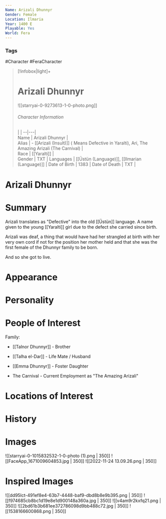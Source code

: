 ```yaml
---
Name: Arizali Dhunnyr
Gender: Female
Location: Ilmaria
Year: 1400 E
Playable: Yes
World: Fera
---
```


### Tags
#Character #FeraCharacter

> [!infobox|light]+  
> # Arizali Dhunnyr  
> ![[starryai-0-9273613-1-0-photo.png]]
> ###### Character Information
>  |   |
> --|---|  
> Name | Arizali Dhunnyr |  
> Alias | - [[Arizali (Insult)]] ( Means Defective in Yaralti), Ari,  The Amazing Arizali (The Carnival)  |  
> Race | [[Yaralti]] |  
> Gender | TXT |
> Languages | [[Üstün (Language)]], [[Ilmarian (Language)]] |
> Date of Birth | 1383 |
> Date of Death | TXT |

# Arizali Dhunnyr

# Summary
Arizali translates as "Defective" into the old [[Üstün]] language. A name given to the young [[Yaralti]] girl due to the defect she carried since birth. 

Arizali was deaf, a thing that would have had her strangled at birth with her very own cord if not for the position her mother held and that she was the first female of the Dhunnyr family to be born. 

And so she got to live. 

# Appearance

# Personality

# People of Interest
Family:
- [[Talnor Dhunnyr]] - Brother
- [[Talha el-Dar]] - Life Mate / Husband
- [[Emma Dhunnyr]] - Foster Daughter 

- The Carnival - Current Employment as "The Amazing Arizali" 

# Locations of Interest

# History

# Images
![[starryai-0-1015832532-1-0-photo (1).png | 350]]
![[FaceApp_1671009604853.jpg | 350]]
![[2022-11-24 13.09.26.png | 350]]

# Inspired Images
![[dd95lct-491ef8e4-63b7-4448-baf9-dbd8b8e9b395.png | 350]]
![[f974685cb8bc1d19e8e1d900148a360a.jpg | 350]]
![[v4am9r2kxfq21.png | 350]]
![[2bd61b3b681ee372786098d9bb488c72.jpg | 350]]
![[1538166600868.png | 350]]